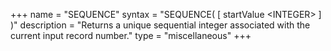 +++
name = "SEQUENCE"
syntax = "SEQUENCE( [ startValue &lt;INTEGER&gt; ] )"
description = "Returns a unique sequential integer associated with the current input record number."
type = "miscellaneous"
+++

